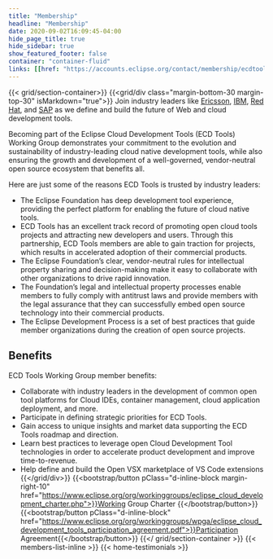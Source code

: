 ```yaml
---
title: "Membership"
headline: "Membership"
date: 2020-09-02T16:09:45-04:00
hide_page_title: true
hide_sidebar: true
show_featured_footer: false
container: "container-fluid"
links: [[href: "https://accounts.eclipse.org/contact/membership/ecdtools", text: "Contact Us About Membership"]]
---
```

{{< grid/section-container>}}
{{<grid/div class="margin-bottom-30 margin-top-30" isMarkdown="true">}}
Join industry leaders like [Ericsson](https://www.eclipse.org/membership/showMember.php?member_id=682), [IBM](https://www.eclipse.org/membership/showMember.php?member_id=656), [Red Hat](https://www.eclipse.org/membership/showMember.php?member_id=731), and [SAP](https://www.eclipse.org/membership/showMember.php?member_id=665) as we define and build the future of Web and cloud development tools.  

Becoming part of the Eclipse Cloud Development Tools (ECD Tools) Working Group demonstrates your commitment to the evolution and sustainability of industry-leading cloud native development tools, while also ensuring the growth and development of a well-governed, vendor-neutral open source ecosystem that benefits all.  

Here are just some of the reasons ECD Tools is trusted by industry leaders:  
- The Eclipse Foundation has deep development tool experience, providing the perfect  platform for enabling the future of cloud native tools.
- ECD Tools has an excellent track record of promoting open cloud tools projects and attracting new developers and users. Through this partnership, ECD Tools members are able to gain traction for projects, which results in accelerated adoption of their commercial products.
- The Eclipse Foundation’s clear, vendor-neutral rules for intellectual property sharing and decision-making make it easy to collaborate with other organizations to drive rapid innovation.
- The Foundation’s legal and intellectual property processes enable members to fully comply with antitrust laws and provide members with the legal assurance that they can successfully embed open source technology into their commercial products.
- The Eclipse Development Process is a set of best practices that guide member organizations during the creation of open source projects.  

## Benefits  

ECD Tools Working Group member benefits:  

- Collaborate with industry leaders in the development of common open tool platforms for Cloud IDEs, container management, cloud application deployment, and more.  
- Participate in defining strategic priorities for ECD Tools.  
- Gain access to unique insights and market data supporting the ECD Tools roadmap and direction.  
- Learn best practices to leverage open Cloud Development Tool technologies in order to accelerate product development and improve time-to-revenue.  
- Help define and build the Open VSX marketplace of VS Code extensions  
{{</grid/div>}}
{{<bootstrap/button pClass="d-inline-block margin-right-10" href="https://www.eclipse.org/org/workinggroups/eclipse_cloud_development_charter.php">}}Working Group Charter {{</bootstrap/button>}}
{{<bootstrap/button pClass="d-inline-block" href="https://www.eclipse.org/org/workinggroups/wpga/eclipse_cloud_development_tools_participation_agreement.pdf">}}Participation Agreement{{</bootstrap/button>}}
{{</ grid/section-container >}}
{{< members-list-inline >}}
{{< home-testimonials >}}
